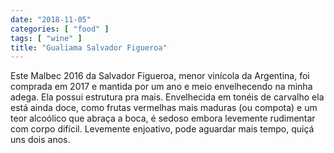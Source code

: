 ```yaml
---
date: "2018-11-05"
categories: [ "food" ]
tags: [ "wine" ]
title: "Gualiama Salvador Figueroa"
---
```

Este Malbec 2016 da Salvador Figueroa, menor vinícola da Argentina, foi comprada em 2017 e mantida por um ano e meio envelhecendo na minha adega. Ela possui estrutura pra mais. Envelhecida em tonéis de carvalho ela está ainda doce, como frutas vermelhas mais maduras (ou compota) e um teor alcoólico que abraça a boca, é sedoso embora levemente rudimentar com corpo difícil. Levemente enjoativo, pode aguardar mais tempo, quiçá uns dois anos.
